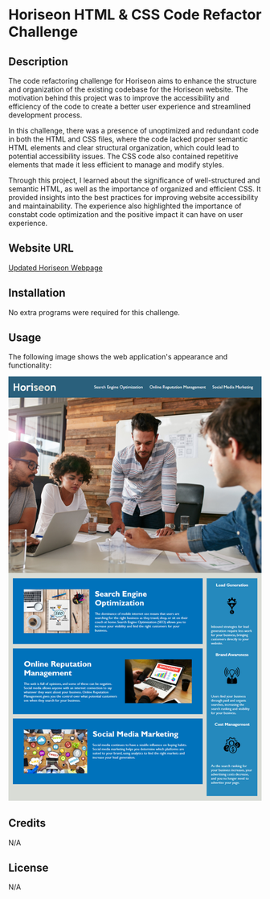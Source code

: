 # Horiseon HTML & CSS Code Refactor Challenge

## Description 

The code refactoring challenge for Horiseon aims to enhance the structure and organization of the existing codebase for the Horiseon website. The motivation behind this project was to improve the accessibility and efficiency of the code to create a better user experience and streamlined development process.

In this challenge, there was a presence of unoptimized and redundant code in both the HTML and CSS files, where the code lacked proper semantic HTML elements and clear structural organization, which could lead to potential accessibility issues. The CSS code also contained repetitive elements that made it less efficient to manage and modify styles.

Through this project, I learned about the significance of well-structured and semantic HTML, as well as the importance of organized and efficient CSS. It provided insights into the best practices for improving website accessibility and maintainability. The experience also highlighted the importance of constabt code optimization and the positive impact it can have on user experience.

## Website URL

[Updated Horiseon Webpage](https://1ncarnat10n.github.io/horiseon/)

## Installation

No extra programs were required for this challenge.

## Usage

The following image shows the web application's appearance and functionality:

![The Horiseon webpage includes a navigation bar, a header image, and cards with text and images at the bottom of the page.](./assets/images/01-html-css-git-homework-demo.png)

## Credits

N/A

## License

N/A
